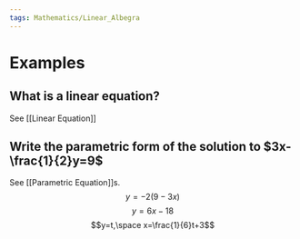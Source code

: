 ```yaml
---
tags: Mathematics/Linear_Albegra
---
```


# Examples

## What is a linear equation?

See [[Linear Equation]]

## Write the parametric form of the solution to $3x-\frac{1}{2}y=9$
See [[Parametric Equation]]s. $$y=-2(9-3x)$$$$y=6x-18$$
$$y=t,\space x=\frac{1}{6}t+3$$
